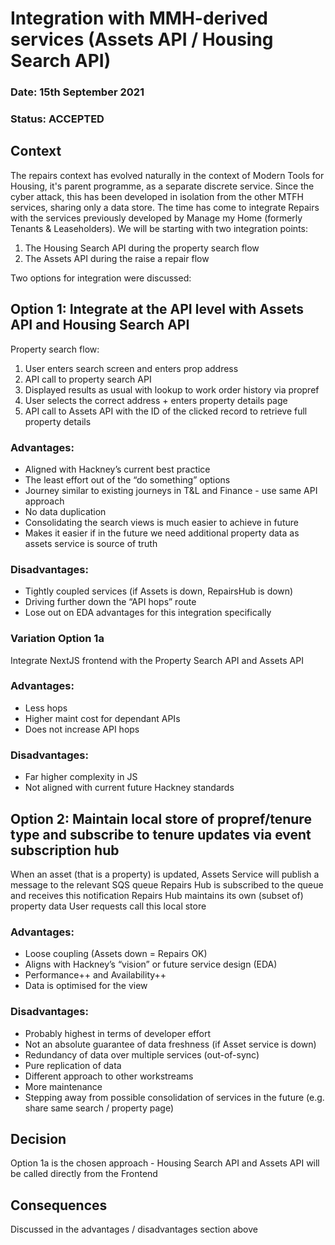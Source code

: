 #  Integration with MMH-derived services (Assets API / Housing Search API)

### **Date:** 15th September 2021

### **Status:** ACCEPTED

## **Context**

The repairs context has evolved naturally in the context of Modern Tools for Housing, it's parent programme, as a separate discrete service. Since the cyber attack, this has been developed in isolation from the other MTFH services, sharing only a data store. The time has come to integrate Repairs with the services previously developed by Manage my Home (formerly Tenants & Leaseholders). We will be starting with two integration points:

1) The Housing Search API during the property search flow
2) The Assets API during the raise a repair flow

Two options for integration were discussed:

## Option 1: Integrate at the API level with Assets API and Housing Search API

Property search flow:
1. User enters search screen and enters prop address
2. API call to property search API
3. Displayed results as usual with lookup to work order history via propref
4. User selects the correct address + enters property details page
5. API call to Assets API with the ID of the clicked record to retrieve full property details

### Advantages:
- Aligned with Hackney’s current best practice
- The least effort out of the “do something” options
- Journey similar to existing journeys in T&L and Finance - use same API approach
- No data duplication
- Consolidating the search views is much easier to achieve in future
- Makes it easier if in the future we need additional property data as assets service is source of truth

### Disadvantages:
- Tightly coupled services (if Assets is down, RepairsHub is down)
- Driving further down the “API hops” route
- Lose out on EDA advantages for this integration specifically

### Variation Option 1a

Integrate NextJS frontend with the Property Search API and Assets API

### Advantages:
- Less hops
- Higher maint cost for dependant APIs
- Does not increase API hops

### Disadvantages:
- Far higher complexity in JS
- Not aligned with current future Hackney standards

## Option 2: Maintain local store of propref/tenure type and subscribe to tenure updates via event subscription hub

When an asset (that is a property) is updated, Assets Service will publish a message to the relevant SQS queue
Repairs Hub is subscribed to the queue and receives this notification
Repairs Hub maintains its own (subset of) property data
User requests call this local store

### Advantages:
- Loose coupling (Assets down = Repairs OK)
- Aligns with Hackney’s “vision” or future service design (EDA)
- Performance++ and Availability++
- Data is optimised for the view

### Disadvantages:
- Probably highest in terms of developer effort
- Not an absolute guarantee of data freshness (if Asset service is down)
- Redundancy of data over multiple services (out-of-sync)
- Pure replication of data
- Different approach to other workstreams
- More maintenance
- Stepping away from possible consolidation of services in the future (e.g. share same search / property page)

## **Decision**

Option 1a is the chosen approach - Housing Search API and Assets API will be called directly from the Frontend



## **Consequences**

Discussed in the advantages / disadvantages section above